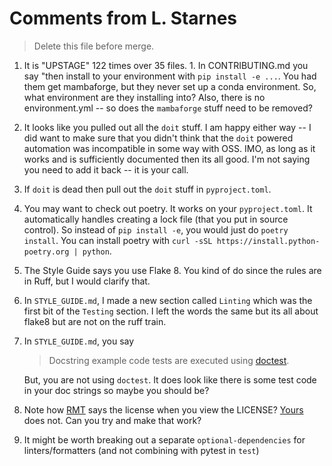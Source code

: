 # Comments from L. Starnes

> Delete this file before merge.

1. It is "UPSTAGE" 122 times over 35 files. 1. In CONTRIBUTING.md you say "then install to your environment with `pip install -e ...`. You had them get mambaforge, but they never set up a conda environment. So, what environment are they installing into? Also, there is no environment.yml -- so does  the `mambaforge` stuff need to be removed? 
1. It looks like you pulled out all the `doit` stuff. I am happy either way -- I did want to make sure that you didn't think that the `doit` powered automation was incompatible in some way with OSS. IMO, as long as it works and is sufficiently documented then its all good. I'm not saying you need to add it back -- it is your call.
1. If `doit` is dead then pull out the `doit` stuff in `pyproject.toml`.
1. You may want to check out poetry. It works on your `pyproject.toml`. It automatically handles creating a lock file (that you put in source control). So instead of `pip install -e`, you would just do `poetry install`. You can install poetry with `curl -sSL https://install.python-poetry.org | python`.
1. The Style Guide says you use Flake 8. You kind of do since the rules are in Ruff, but I would clarify that.
1. In `STYLE_GUIDE.md`, I made a new section called `Linting` which was the first bit of the `Testing` section. I left the words the same but its all about flake8 but are not on the ruff train.
1. In `STYLE_GUIDE.md`, you say
    > Docstring example code tests are executed using [doctest](https://docs.python.org/3/library/doctest.html).

    But, you are not using `doctest`. It does look like there is some test code in your doc strings so maybe you should be?
1. Note how [RMT](https://github.com/gtri/rapid-modeling-tools/blob/master/LICENSE) says the license when you view the LICENSE? [Yours](https://github.com/JamesArruda/upstage/blob/main/LICENSE) does not. Can you try and make that work?
1. It might be worth breaking out a separate `optional-dependencies` for linters/formatters (and not combining with pytest in `test`)